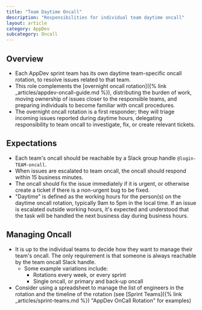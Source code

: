 ```yaml
---
title: "Team Daytime Oncall"
description: "Responsibilities for individual team daytime oncall"
layout: article
category: AppDev
subcategory: Oncall
---
```


## Overview

* Each AppDev sprint team has its own daytime team-specific oncall rotation, to resolve issues related to that team.
* This role complements the [overnight oncall rotation]({% link _articles/appdev-oncall-guide.md %}), distributing the burden of work, moving ownership of issues closer to the responsible teams, and preparing individuals to become familiar with oncall procedures.
* The overnight oncall rotation is a first responder; they will triage incoming issues reported during daytime hours, delegating responsibility to team oncall to investigate, fix, or create relevant tickets.

## Expectations

* Each team's oncall should be reachable by a Slack group handle `@login-TEAM-oncall`.
* When issues are escalated to team oncall, the oncall should respond within 15 business minutes.
* The oncall should fix the issue immediately if it is urgent, or otherwise create a ticket if there is a non-urgent bug to be fixed.
* "Daytime" is defined as the working hours for the person(s) on the daytime oncall rotation, typically 9am to 5pm in the local time. If an issue is escalated outside working hours, it's expected and understood that the task will be handled the next business day during business hours.

## Managing Oncall

* It is up to the individual teams to decide how they want to manage their team's oncall. The only requirement is that someone is always reachable by the team oncall Slack handle.
  * Some example variations include:
    * Rotations every week, or every sprint
    * Single oncall, or primary and back-up oncall
* Consider using a spreadsheet to manage the list of engineers in the rotation and the timeline of the rotation (see [Sprint Teams]({% link _articles/sprint-teams.md %}) "AppDev OnCall Rotation" for examples)
